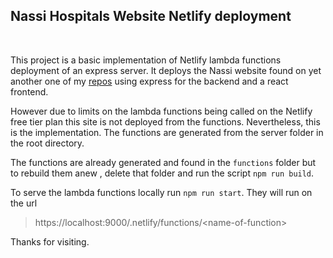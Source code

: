 ## Nassi Hospitals Website Netlify deployment

</span>

<p> &nbsp; </p>

This project is a basic implementation of Netlify lambda functions deployment of an express server.
It deploys the Nassi website found on yet another one of my [repos](https://github.com/khalayilwanga/NassiLatest) using express for the backend and a react frontend.

However due to limits on the lambda functions being called on the Netlify free tier plan this site is not deployed from the functions. Nevertheless, this is the implementation. The functions are generated from the server folder in the root directory.

The functions are already generated and found in the `functions` folder but to rebuild them anew , delete that folder and run the script `npm run build`.

To serve the lambda functions locally run `npm run start`. They will run on the url

> https://localhost:9000/.netlify/functions/<name-of-function\>

Thanks for visiting.
